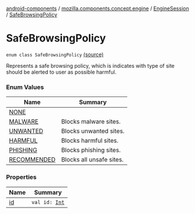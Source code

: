 [android-components](../../../index.md) / [mozilla.components.concept.engine](../../index.md) / [EngineSession](../index.md) / [SafeBrowsingPolicy](./index.md)

# SafeBrowsingPolicy

`enum class SafeBrowsingPolicy` [(source)](https://github.com/mozilla-mobile/android-components/blob/master/components/concept/engine/src/main/java/mozilla/components/concept/engine/EngineSession.kt#L137)

Represents a safe browsing policy, which is indicates with type of site should be alerted
to user as possible harmful.

### Enum Values

| Name | Summary |
|---|---|
| [NONE](-n-o-n-e.md) |  |
| [MALWARE](-m-a-l-w-a-r-e.md) | Blocks malware sites. |
| [UNWANTED](-u-n-w-a-n-t-e-d.md) | Blocks unwanted sites. |
| [HARMFUL](-h-a-r-m-f-u-l.md) | Blocks harmful sites. |
| [PHISHING](-p-h-i-s-h-i-n-g.md) | Blocks phishing sites. |
| [RECOMMENDED](-r-e-c-o-m-m-e-n-d-e-d.md) | Blocks all unsafe sites. |

### Properties

| Name | Summary |
|---|---|
| [id](id.md) | `val id: `[`Int`](https://kotlinlang.org/api/latest/jvm/stdlib/kotlin/-int/index.html) |
